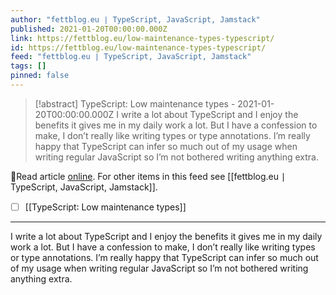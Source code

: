 ```yaml
---
author: "fettblog․eu ∣ TypeScript, JavaScript, Jamstack"
published: 2021-01-20T00:00:00.000Z
link: https://fettblog.eu/low-maintenance-types-typescript/
id: https://fettblog.eu/low-maintenance-types-typescript/
feed: "fettblog․eu ∣ TypeScript, JavaScript, Jamstack"
tags: []
pinned: false
---
```

> [!abstract] TypeScript: Low maintenance types - 2021-01-20T00:00:00.000Z
> I write a lot about TypeScript and I enjoy the benefits it gives me in my daily work a lot. But I have a confession to make, I don’t really like writing types or type annotations. I’m really happy that TypeScript can infer so much out of my usage when writing regular JavaScript so I’m not bothered writing anything extra.

🔗Read article [online](https://fettblog.eu/low-maintenance-types-typescript/). For other items in this feed see [[fettblog․eu ∣ TypeScript, JavaScript, Jamstack]].

- [ ] [[TypeScript꞉ Low maintenance types]]
- - -
I write a lot about TypeScript and I enjoy the benefits it gives me in my daily work a lot. But I have a confession to make, I don’t really like writing types or type annotations. I’m really happy that TypeScript can infer so much out of my usage when writing regular JavaScript so I’m not bothered writing anything extra.
